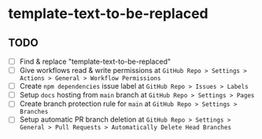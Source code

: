 # template-text-to-be-replaced

## TODO

- [ ] Find & replace "template-text-to-be-replaced"
- [ ] Give workflows read & write permissions at `GitHub Repo > Settings > Actions > General > Workflow Permissions`
- [ ] Create `npm dependencies` issue label at `GitHub Repo > Issues > Labels`
- [ ] Setup `docs` hosting from `main` branch at `GitHub Repo > Settings > Pages`
- [ ] Create branch protection rule for `main` at `GitHub Repo > Settings > Branches`
- [ ] Setup automatic PR branch deletion at `GitHub Repo > Settings > General > Pull Requests > Automatically Delete Head Branches`
